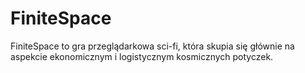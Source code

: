 # FiniteSpace
FiniteSpace to gra przeglądarkowa sci-fi, która skupia się głównie na aspekcie ekonomicznym i logistycznym kosmicznych potyczek.


